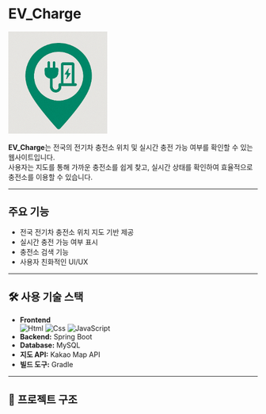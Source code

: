 # EV_Charge 
<img src="EV_Charge/src/main/resources/static/image/EV_Charge.png" alt="EV Charge 로고" width="200"/>

**EV_Charge**는 전국의 전기차 충전소 위치 및 실시간 충전 가능 여부를 확인할 수 있는 웹사이트입니다.  
사용자는 지도를 통해 가까운 충전소를 쉽게 찾고, 실시간 상태를 확인하여 효율적으로 충전소를 이용할 수 있습니다.

---

##  주요 기능

- 전국 전기차 충전소 위치 지도 기반 제공
- 실시간 충전 가능 여부 표시
- 충전소 검색 기능
- 사용자 친화적인 UI/UX

---

## 🛠 사용 기술 스택

- **Frontend** <br>
 <img alt="Html" src ="https://img.shields.io/badge/HTML5-E34F26.svg?&style=for-the-badge&logo=HTML5&logoColor=white"/> <img alt="Css" src ="https://img.shields.io/badge/CSS3-1572B6.svg?&style=for-the-badge&logo=CSS3&logoColor=white"/> <img alt="JavaScript" src ="https://img.shields.io/badge/JavaScriipt-F7DF1E.svg?&style=for-the-badge&logo=JavaScript&logoColor=black"/>
- **Backend:** Spring Boot
- **Database:** MySQL
- **지도 API:** Kakao Map API
- **빌드 도구:** Gradle

---

## 📁 프로젝트 구조

